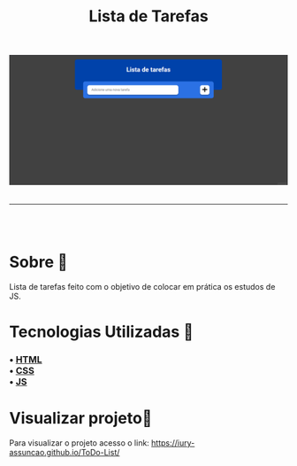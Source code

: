 <h1 align="center">Lista de Tarefas</h1>
<br>
<br>

<div><img src="./imgs/ToDo.gif"></div>
<br>

<hr>

<br><br>
<h1> Sobre 🔖</h1>

<p> Lista de tarefas feito com o objetivo de colocar em prática os estudos de JS.

</p>



<h1> Tecnologias Utilizadas 🚀</h1>

<h3>
 • <a href="https://developer.mozilla.org/pt-BR/docs/Web/HTML">HTML</a> <br>
 • <a href="https://developer.mozilla.org/pt-BR/docs/Web/CSS">CSS</a> <br>
 • <a href="https://developer.mozilla.org/pt-BR/docs/Web/JavaScript">JS</a> <br>
 
</h3>


<h1> Visualizar projeto🔧</h1>


<p>Para visualizar o projeto acesso o link: <a href="https://iury-assuncao.github.io/ToDo-List/" target="_blank">https://iury-assuncao.github.io/ToDo-List/</a></p>


